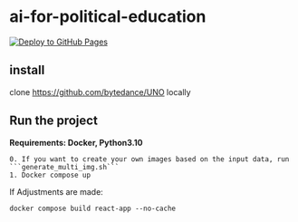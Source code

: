 # ai-for-political-education

[![Deploy to GitHub Pages](https://github.com/youngaileadersdortmund/ai-for-political-education/actions/workflows/deploy.yml/badge.svg)](https://github.com/youngaileadersdortmund/ai-for-political-education/actions/workflows/deploy.yml)

## install
clone https://github.com/bytedance/UNO locally

## Run the project

__Requirements: Docker, Python3.10__

```
0. If you want to create your own images based on the input data, run ```generate_multi_img.sh```
1. Docker compose up
```

If Adjustments are made:

```
docker compose build react-app --no-cache
```
